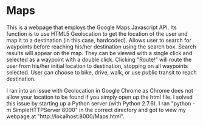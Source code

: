 # Maps

This is a webpage that employs the Google Maps Javascript API. Its function is to use HTML5 Geolocation to get the location of the user and map it to a destination (in this case, hardcoded). Allows user to search for waypoints before reaching his/her destination using the search box. Search results will appear on the map. They can be viewed with a single click and selected as a waypoint with a double click. Clicking "Route!" will route the user from his/her initial location to destination, stopping on all waypoints selected. User can choose to bike, drive, walk, or use public transit to reach destination.

I ran into an issue with Geolocation in Google Chrome as Chrome does not allow your location to be found if you simply open up the html file. I solved this issue by starting up a Python server (with Python 2.7.6). I ran "python -m SimpleHTTPServer 8000" in the correct directory and got to view my webpage at "http://localhost:8000/Maps.html". 
